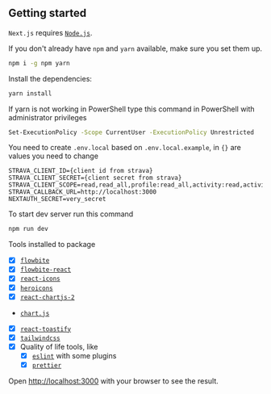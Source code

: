 ## Getting started

`Next.js` requires [`Node.js`](https://nodejs.org).

If you don't already have `npm` and `yarn` available, make sure you set them up.

```bash
npm i -g npm yarn
```

Install the dependencies:

```bash
yarn install
```

If yarn is not working in PowerShell type this command in PowerShell with administrator privileges

```bash
Set-ExecutionPolicy -Scope CurrentUser -ExecutionPolicy Unrestricted
```
You need to create ```.env.local``` based on ```.env.local.example```, in ```{}``` are values you need to change
```
STRAVA_CLIENT_ID={client id from strava}
STRAVA_CLIENT_SECRET={client secret from strava}
STRAVA_CLIENT_SCOPE=read,read_all,profile:read_all,activity:read,activity:read_all
STRAVA_CALLBACK_URL=http://localhost:3000
NEXTAUTH_SECRET=very_secret
```

To start dev server run this command
```bash
npm run dev
```

Tools installed to package

- [x] [`flowbite`](https://flowbite.com)
- [x] [`flowbite-react`](https://flowbite-react.com)
- [x] [`react-icons`](https://react-icons.github.io/react-icons)
- [x] [`heroicons`](https://heroicons.com/)
- [x] [`react-chartjs-2`](https://react-chartjs-2.js.org/)
- [`chart.js`](https://react-chartjs-2.js.org/)
- [x] [`react-toastify`](https://fkhadra.github.io/react-toastify/introduction)
- [x] [`tailwindcss`](https://tailwindcss.com)
- [x] Quality of life tools, like
  - [x] [`eslint`](https://eslint.org) with some plugins
  - [x] [`prettier`](https://prettier.io)

Open [http://localhost:3000](http://localhost:3000) with your browser to see the result.
